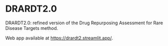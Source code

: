 # DRARDT2.0
DRARDT2.0: refined version of the Drug Repurposing Assessment for Rare Disease Targets method.

Web app available at https://drardt2.streamlit.app/.
